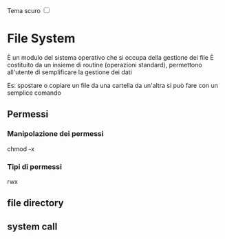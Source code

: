 <link rel="stylesheet" href="../style.css">

<label for="tema">Tema scuro</label>
<input type="checkbox" id="tema-scuro"></input>

# File System

È un modulo del sistema operativo che si occupa della gestione dei file
È costituito da un insieme di routine (operazioni standard), permettono all'utente di semplificare la gestione dei dati

Es: spostare o copiare un file da una cartella da un'altra si può fare con un semplice comando

## Permessi

### Manipolazione dei permessi

chmod -x

### Tipi di permessi

rwx

## file directory

## system call

